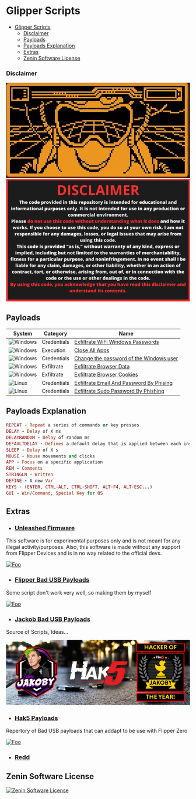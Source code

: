 # Glipper Scripts

- [Glipper Scripts](#glipper-scripts)
    - [Disclaimer](#disclaimer)
  - [Payloads](#payloads)
  - [Payloads Explanation](#payloads-explanation)
  - [Extras](#extras)
  - [Zenin Software License](#zenin-software-license)



### Disclaimer

<div align=center>

<img src="/main/img/logo-repository-2_0.gif" width="600" /><br>
<img src="/main/img/DISCLAIMER.png" width="600" />

</div>


## Payloads

|System|Category|Name|
|--|--|--|
|![Windows](https://img.shields.io/badge/Windows-0078D6?style=for-the-badge&logo=windows&logoColor=white)|Credentials|[Exfiltrate WiFi Windows Passwords](https://github.com/Zenin0/Glipper_Scripts/tree/main/Windows/Credentials/WWifiPasswords)
|![Windows](https://img.shields.io/badge/Windows-0078D6?style=for-the-badge&logo=windows&logoColor=white)|Execution|[Close All Apps](https://github.com/Zenin0/Glipper_Scripts/tree/main/Windows/Executions/CloseAllApps)
|![Windows](https://img.shields.io/badge/Windows-0078D6?style=for-the-badge&logo=windows&logoColor=white)|Credentials|[Change the password of the Windows user](https://github.com/Zenin0/Glipper_Scripts/tree/main/Windows/Executions/Change_the_password_of_the_windows_user)
|![Windows](https://img.shields.io/badge/Windows-0078D6?style=for-the-badge&logo=windows&logoColor=white)|Exfiltrate|[Exfiltrate Browser Data](https://github.com/Zenin0/Glipper_Scripts/tree/main/Windows/Exfilaration/BrowserData)
|![Windows](https://img.shields.io/badge/Windows-0078D6?style=for-the-badge&logo=windows&logoColor=white)|Exfiltrate|[Exfiltrate Browser Cookies](https://github.com/Zenin0/Glipper_Scripts/tree/main/Windows/Exfilaration/ExportCookiesBrowsers)
|![Linux](https://img.shields.io/badge/Linux-FCC624?style=for-the-badge&logo=linux&logoColor=black)|Credentials|[Exfiltrate Email And Password By Phising](https://github.com/Zenin0/Glipper_Scripts/tree/main/Linux/Exfiltration/ExfiltrateEmailAndPasswordByPhising)
|![Linux](https://img.shields.io/badge/Linux-FCC624?style=for-the-badge&logo=linux&logoColor=black)|Credentials|[Exfiltrate Sudo Password By Phishing](https://github.com/Zenin0/Glipper_Scripts/tree/main/Linux/Exfiltration/ExfiltrateSudoPasswordByPhising)



## Payloads Explanation

```ruby
REPEAT - Repeat a series of commands or key presses
DELAY - Delay of X ms
DELAYRANDOM - Delay of random ms
DEFAULTDELAY - Defines a default delay that is applied between each instruction
SLEEP - Delay of X s
MOUSE - Nouse movements and clicks
APP - Focus on a specific application
REM - Comments
STRINGLN - Written
DEFINE - A new Var
KEYS - (ENTER, CTRL-ALT, CTRL-SHIFT, ALT-F4, ALT-ESC...)
GUI - Win/Command, Special Key for OS
```

## Extras

- ### [Unleashed Firmware](https://github.com/DarkFlippers/unleashed-firmware)
This software is for experimental purposes only and is not meant for any illegal activity/purposes.
Also, this software is made without any support from Flipper Devices and is in no way related to the official devs.

[![Foo](https://user-images.githubusercontent.com/10697207/186202043-26947e28-b1cc-459a-8f20-ffcc7fc0c71c.png)](https://github.com/DarkFlippers/unleashed-firmware)

- ### [Flipper Bad USB Payloads](https://github.com/aleff-github/my-flipper-shits)

Some script don't work very well, so making them by myself

[![Foo](https://raw.githubusercontent.com/aleff-github/my-flipper-shits/main/img/logo-repository-2_0.gif)](https://github.com/aleff-github/my-flipper-shits)

- ### [Jackob Bad USB Payloads](https://github.com/I-Am-Jakoby/Flipper-Zero-BadUSB)

Source of Scripts, Ideas...

[![Foo](https://raw.githubusercontent.com/I-Am-Jakoby/I-Am-Jakoby/main/img/hak5-banner.png)](https://github.com/I-Am-Jakoby/Flipper-Zero-BadUSB)

- ### [Hak5 Payloads](https://payloadhub.com/blogs/payloads)

Repertory of Bad USB payloads that can addapt to be use with Flipper Zero

[![Foo](https://cdn.shopify.com/s/files/1/0068/2142/files/Hak5_White-1024x576.png)](https://payloadhub.com/blogs/payloads)

- ### [Redd](https://github.com/InfoSecREDD)

## Zenin Software License

[![Zenin Software License](https://img.shields.io/badge/license-Zenin%20Software%20License-red.svg)](https://github.com/Zenin0/Glipper_Scripts/blob/main/LICENSE)


